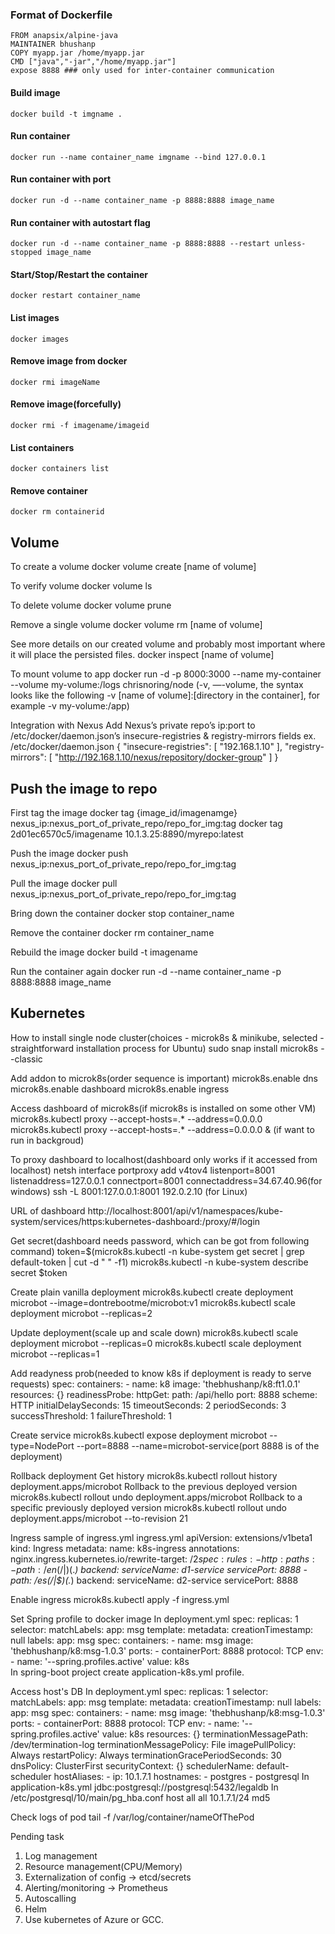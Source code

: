 ### Format of Dockerfile 
```
FROM anapsix/alpine-java 
MAINTAINER bhushanp 
COPY myapp.jar /home/myapp.jar 
CMD ["java","-jar","/home/myapp.jar"] 
expose 8888 ### only used for inter-container communication
```


#### Build image 
	docker build -t imgname . 

#### Run container 
	docker run --name container_name imgname --bind 127.0.0.1 

#### Run container with port 
	docker run -d --name container_name -p 8888:8888 image_name 

#### Run container with autostart flag 
	docker run -d --name container_name -p 8888:8888 --restart unless-stopped image_name 

#### Start/Stop/Restart the container 
	docker restart container_name 

#### List images
	docker images

#### Remove image from docker 
	docker rmi imageName

#### Remove image(forcefully)
	docker rmi -f imagename/imageid

#### List containers
	docker containers list

#### Remove container 
	docker rm containerid 

## Volume 
To create a volume
	docker volume create [name of volume]  

To verify volume
	docker volume ls  

To delete volume
	docker volume prune  

Remove a single volume
	docker volume rm [name of volume]  

See more details on our created volume and probably most important where it will place the persisted files. 
	docker inspect [name of volume]  

To mount volume to app
	docker run -d -p 8000:3000 --name my-container --volume my-volume:/logs chrisnoring/node 
		(-v, —-volume, the syntax looks like the following -v [name of volume]:[directory in the container], for example -v my-volume:/app)  

Integration with Nexus 
Add Nexus’s private repo’s ip:port to /etc/docker/daemon.json’s insecure-registries & registry-mirrors fields
ex.
	/etc/docker/daemon.json
	{
		"insecure-registries": [
			"192.168.1.10"
		],
		"registry-mirrors": [
			"http://192.168.1.10/nexus/repository/docker-group"
		]
	}

## Push the image to repo
First tag the image 
	docker tag {image_id/imagenamge} nexus_ip:nexus_port_of_private_repo/repo_for_img:tag 
	docker tag 2d01ec6570c5/imagename 10.1.3.25:8890/myrepo:latest 

Push the image 
	docker push  nexus_ip:nexus_port_of_private_repo/repo_for_img:tag 

Pull the image
	docker pull nexus_ip:nexus_port_of_private_repo/repo_for_img:tag 

Bring down the container
	docker stop container_name

Remove the container
	docker rm container_name

Rebuild the image 
	docker build -t imagename

Run the container again
	docker run -d --name container_name -p 8888:8888 image_name

## Kubernetes
How to install single node cluster(choices - microk8s & minikube, selected - straightforward installation process for Ubuntu)
	sudo snap install microk8s --classic

Add addon to microk8s(order sequence is important)
	microk8s.enable dns
	microk8s.enable dashboard
	microk8s.enable ingress

Access dashboard of microk8s(if microk8s is installed on some other VM)
	microk8s.kubectl proxy --accept-hosts=.* --address=0.0.0.0
	microk8s.kubectl proxy --accept-hosts=.* --address=0.0.0.0 & (if want to run in backgroud)

To proxy dashboard to localhost(dashboard only works if it accessed from localhost)
	netsh interface portproxy add v4tov4 listenport=8001 listenaddress=127.0.0.1 connectport=8001 connectaddress=34.67.40.96(for windows)
	ssh -L 8001:127.0.0.1:8001 192.0.2.10 (for Linux)

URL of dashboard
	http://localhost:8001/api/v1/namespaces/kube-system/services/https:kubernetes-dashboard:/proxy/#/login


Get secret(dashboard needs password, which can be got from following command)
	token=$(microk8s.kubectl -n kube-system get secret | grep default-token | cut -d " " -f1)
	microk8s.kubectl -n kube-system describe secret $token

Create plain vanilla deployment
	microk8s.kubectl create deployment microbot --image=dontrebootme/microbot:v1
	microk8s.kubectl scale deployment microbot --replicas=2

Update deployment(scale up and scale down)
	microk8s.kubectl scale deployment microbot --replicas=0
	microk8s.kubectl scale deployment microbot --replicas=1

Add readyness prob(needed to know k8s if deployment is ready to serve requests)
    spec:
      containers:
        - name: k8
          image: 'thebhushanp/k8:ft1.0.1'
          resources: {}
          readinessProbe:
            httpGet:
              path: /api/hello
              port: 8888
              scheme: HTTP
            initialDelaySeconds: 15
            timeoutSeconds: 2
            periodSeconds: 3
            successThreshold: 1
            failureThreshold: 1

Create service
	microk8s.kubectl expose deployment microbot --type=NodePort --port=8888 --name=microbot-service(port 8888 is of the deployment)
	
Rollback deployment
Get history
	microk8s.kubectl rollout history deployment.apps/microbot
Rollback to the previous deployed version
	microk8s.kubectl rollout undo deployment.apps/microbot
Rollback to a specific previously deployed version
	microk8s.kubectl rollout undo deployment.apps/microbot --to-revision 21

Ingress
sample of ingress.yml
ingress.yml
apiVersion: extensions/v1beta1
kind: Ingress
metadata:
  name: k8s-ingress
  annotations:
    nginx.ingress.kubernetes.io/rewrite-target: /$2
spec:       
  rules:
    - http:
        paths:
          - path: /en(/|$)(.*)
            backend:
              serviceName: d1-service
              servicePort: 8888
          - path: /es(/|$)(.*)
            backend:
              serviceName: d2-service
              servicePort: 8888

Enable ingress
	microk8s.kubectl apply -f ingress.yml

Set Spring profile to docker image
In deployment.yml
spec:
  replicas: 1
  selector:
    matchLabels:
      app: msg
  template:
    metadata:
      creationTimestamp: null
      labels:
        app: msg
    spec:
      containers:
        - name: msg
          image: 'thebhushanp/k8:msg-1.0.3'
          ports:
            - containerPort: 8888
              protocol: TCP
          env:
            - name: '--spring.profiles.active'
              value: k8s	
In spring-boot project create application-k8s.yml profile.

Access host's DB
In deployment.yml
spec:
  replicas: 1
  selector:
    matchLabels:
      app: msg
  template:
    metadata:
      creationTimestamp: null
      labels:
        app: msg
    spec:
      containers:
        - name: msg
          image: 'thebhushanp/k8:msg-1.0.3'
          ports:
            - containerPort: 8888
              protocol: TCP
          env:
            - name: '--spring.profiles.active'
              value: k8s
          resources: {}
          terminationMessagePath: /dev/termination-log
          terminationMessagePolicy: File
          imagePullPolicy: Always
      restartPolicy: Always
      terminationGracePeriodSeconds: 30
      dnsPolicy: ClusterFirst
      securityContext: {}
      schedulerName: default-scheduler
      hostAliases:
        - ip: 10.1.7.1
          hostnames:
            - postgres
            - postgresql
In application-k8s.yml
	jdbc:postgresql://postgresql:5432/legaldb
In /etc/postgresql/10/main/pg_hba.conf
	host    all             all             10.1.7.1/24            md5

Check logs of pod
	tail -f /var/log/container/nameOfThePod

Pending task
1. Log management
2. Resource management(CPU/Memory)
3. Externalization of  config -> etcd/secrets
4. Alerting/monitoring -> Prometheus
5. Autoscalling
6. Helm
7. Use kubernetes of Azure or GCC.
